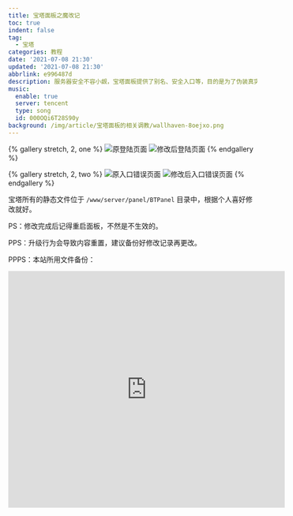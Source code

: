 ```yaml
---
title: 宝塔面板之魔改记
toc: true
indent: false
tag:
  - 宝塔
categories: 教程
date: '2021-07-08 21:30'
updated: '2021-07-08 21:30'
abbrlink: e996487d
description: 服务器安全不容小觑，宝塔面板提供了别名、安全入口等，目的是为了伪装真实的内容，不过默认输出的错误信息不也是一种暴漏，既然要伪装那就魔改到底。
music:
  enable: true
  server: tencent
  type: song
  id: 000OQi6T28S90y
background: /img/article/宝塔面板的相关调教/wallhaven-8oejxo.png
---
```


{% gallery stretch, 2, one %}
![原登陆页面](../../img/article/宝塔面板的相关调教/image-20210708160532147.png)
![修改后登陆页面](../../img/article/宝塔面板的相关调教/image-20210708161438899.png)
{% endgallery %}

{% gallery stretch, 2, two %}
![原入口错误页面](../../img/article/宝塔面板的相关调教/image-20210708160555869.png)
![修改后入口错误页面](../../img/article/宝塔面板的相关调教/image-20210708160453334.png)
{% endgallery %}


宝塔所有的静态文件位于 `/www/server/panel/BTPanel` 目录中，根据个人喜好修改就好。

PS：修改完成后记得重启面板，不然是不生效的。

PPS：升级行为会导致内容重置，建议备份好修改记录再更改。

PPPS：本站所用文件备份：

<p style="text-align: center;">
<iframe width="560" height="480" class="embed-show" src="https://adc.ink/#fileView&path=https%3A%2F%2Fadc.ink%2F%3Fexplorer%2Fshare%2Ffile%26hash%3D8fc3pc_Fe6gVYA_lQ4pL2ea9_tIMjBm4-ZS_jIWMwoewi4eQbGpnXpQ%26name%3DBTPanel.tar.gz%26size%3D4616686%26createTime%3D1625996119" allowtransparency="true" allowfullscreen="true" webkitallowfullscreen="true" mozallowfullscreen="true" frameborder="0" scrolling="no"></iframe>
</p>